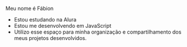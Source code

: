 Meu nome é Fábion
- Estou estudando na Alura
- Estou me desenvolvendo em JavaScript
- Utilizo esse espaço para minha organização e compartilhamento dos meus projetos desenvolvidos.
